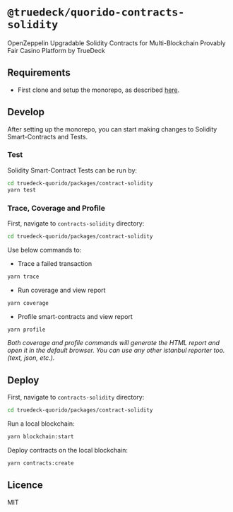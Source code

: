 # `@truedeck/quorido-contracts-solidity`

OpenZeppelin Upgradable Solidity Contracts for Multi-Blockchain Provably Fair Casino Platform by TrueDeck

## Requirements
- First clone and setup the monorepo, as described [here](https://github.com/TrueDeck/truedeck-quorido#readme).

## Develop
After setting up the monorepo, you can start making changes to Solidity Smart-Contracts and Tests.

### Test
Solidity Smart-Contract Tests can be run by: 
```bash
cd truedeck-quorido/packages/contract-solidity
yarn test
```

### Trace, Coverage and Profile
First, navigate to `contracts-solidity` directory:
```bash
cd truedeck-quorido/packages/contract-solidity
```

Use below commands to:
- Trace a failed transaction
```bash
yarn trace
```
- Run coverage and view report
```bash
yarn coverage
```
- Profile smart-contracts and view report
```bash
yarn profile
```
*Both coverage and profile commands will generate the HTML report and open it in the default browser. You can use any other istanbul reporter too. (text, json, etc.).*

## Deploy
First, navigate to `contracts-solidity` directory:
```bash
cd truedeck-quorido/packages/contract-solidity
```
Run a local blockchain:
```bash
yarn blockchain:start
```
Deploy contracts on the local blockchain: 
```bash
yarn contracts:create
```

## Licence
MIT